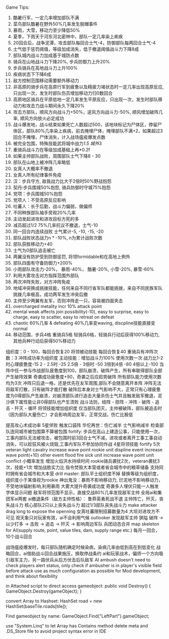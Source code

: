 Game Tips:
1. 酷暑行军，一定几率增加部队不满
2. 菜鸟部队酷暑在野外50%几率发生脱帽事件
3. 暴雨，大雪，移动力至少降低50%
4. 夏季，下雨天于河东河北密林中，部队一定几率染上痢疾
5. 20回合后，战争泥潭，攻击部队每回合士气-4，防御部队每两回合士气-4
6. 士气低于惩罚阈值，等级加成消失，低于撤退阈值战斗力下降8成
7. 部队城内战斗力加成基于城防点数
8. 骑兵在山地战斗力下降20%, 步兵防御力上升20%
9. 步兵骑兵在高地战斗力上升100%
10. 疾病状态下下降6成
11. 敌方控制范围移动需要额外移动力
12. 非高原的骑步兵在高原行军到疲惫以及精疲力竭状态时一定几率出现高原反应, 只出现一次，发生时部队伤员增加移动力归0数回合
13. 高原地区骑兵在平原低地一定几率发生平原反应，只出现一次，发生时部队移动力和攻击力战斗期间永久下降20%
14. 攻击方部队，顺风方向战斗力+50%，逆风方向战斗力-50%, 顺风增加破阵几率, 顺风方向放火必定成功
15. 战斗爆发地，战斗结束如果死亡人数超过500，该地块标记为尸体区，停留尸体区，部队80%几率染上疾病，前去掩埋尸体，掩埋部队不满+2，如果超过3回合不掩埋，尸体消失，计入战场瘟疫爆发点数
16. 被完全包围，特殊技能武将城中战力*1.5 城外*3
17. 重骑兵战斗力在等级加成基础上再*0.2f
18. 如果主帅部队战败，周围部队士气下降8 - 30
19. 部队在山地上被冲阵几率略低
22. 女真人大概率不撤退
24. 女真人所有纪律事件免疫
25. 汉：步兵守方, 敌我战力比大于2倍时50%野战抱怨
26. 契丹:步兵围城50%抱怨, 骑兵防御时守城75%抱怨
29. 党项：步兵围城50%抱怨
30. 党项人：不受高原反应影响
31. 吐蕃人：长于后勤，战斗力偏弱，做偏师
32. 不同种族部队袖手旁观20%几率
33. 主动发起进攻和进攻目标方死的多
34. 减员超过1/2 75%几率抗议不撤退，士气-10
35. 同一回合内连续战败 士气累计-5, -10, -15, -20
36. 部队战败状态战力n * -10%, n为累计战败次数
37. 部队获胜移动力+40
38. 士气为0部队追击被亡
39. 两翼没有防护受到防御惩罚, 将领formidable和在高地上例外
40. 部队四面有守备防御力+200%
41. 小雨部队攻击力-20%， 暴雨-40%， 酷暑-20%, 小雪-20%, 暴雪-60%
42. 利用大雾攻击对方指挥范围外部队
43. 两次冲阵失败，对方冲阵免疫
44. 地域冲突换成挑拨技能，任何来自不同行省军队都能挑拨，来自不同民族军队挑拨几率极高，成功两军发生冲突后撤
45. 主帅至少两翼有友军，否则冲阵走一只，容易被四面夹击
46. overcharged metality incr 10% attack point
47. mental weak affects join possibility(-10), easy to surprise, easy to charge, easy to scatter, easy to retreat on defeat 
48. chaotic 60%几率 & defeating 40%几率变waving, discpline技能直接变normal
49. 移动范围，步兵4格 重骑兵5格 轻骑兵6格，轻骑兵行动后获得100%移动力, 其他兵种行动后获得50%移动力

组织度：0 - 100，每回合恢复20
将领被动技能 每回合恢复40
重骑兵有冲阵次数：3
冲阵成功率为组织度
主动技能：增加战斗力100% 使用次数一次
战力比1-2时心理疲惫度-15 2 - 2.5时 -25 2.5倍 - 3倍时 -50  3倍到4倍 -80 4倍以上-100 
当阵中任一参与作战部队疲惫度到100，部队崩溃，破阵产生，所有串联得部队全部产生破阵效果
奇袭成功疲惫度+90，奇袭之后应趁势破阵
所有部队能力使用次数均为3次
冲阵只后退一格，还是优先在友军周围,部队不会随意离开本阵
冲阵无法将敌军打散，只有破阵才能打散
破阵后本身对士气影响不大，正常只有心理疲惫度为0得部队产生崩溃，对崩溃部队进行追击大量杀伤士气并且触发敌军撤退，泥沙俱下属性能让非0得部队也产生溃败
战斗法则，结阵 - 掠阵 - 冲阵 - 破阵 - 追击 - 歼灭 - 循环
将领技能增加组织度
仅当部队团灭，主帅被破阵，部队被追击时（因为部队大量伤亡）才会影响周边友军，正常交战，伤亡比极低

提高攻心术成功率
5星佯败 触发口袋阵
华佗再世：伤亡减半 士气影响减半
检查部队连同城市被包围算不算被包围
fortify: 步兵在高山上建造公事，只能使用一次，工事内部队无法被攻击，被包围时前3回合士气不减，进攻或者离开工事工事自动消失，可以趁狂风被火烧毁,工事内军队不参加协同作战
4星将领技能 fortify 5次
veteran light cavalry increase wave point
rookie unit displine event increase wave point(+10)
other event flood fire sick unit increase wave point
unit conflict 小概率发生
增加火焰洪水持续时间
rookie骑兵袭扰2次，veteran袭扰3次，技能+1次
增加战胜实力比
指令焚毁大本营或者省会城市中的粮草储备
支持同时拥有省会城市和大本营
drill master: 部队平士组织度不掉
替换等级为组织度，组织度小于某值视为rookie
神出鬼没：暴雨不影响移动力, 烂泥地不影响移动力，不受地块辐射影响,利用暴雨 大雾大提升奇袭成功度
奇袭多人埋伏只能一人触发
字体显示问题
敌军将领范围不显示，直接交战80%几率发现敌军主帅
全局ai和集团军ai两套
ai撤退条件（敌方主帅性格）：
鲁莽英勇死战不退
主帅阵亡，歼灭，丧失战斗力
核心部队2只以上丧失战斗力
超过1/3部队丧失战斗力
make attacker drag long to expose the openning
女真吐蕃限制招募数量为4
大坝对进攻方不可见
观天象只对玩家有效，ai不会利用气候
outlooker 发现敌军主帅
狭隘
破阵 -> 以少打多 -> 击败 -> 追击 -> 歼灭 -> 影响周边军队
兵团动态合并
map skeleton for AI(supply route, point, value tiles, dam, supply range etc.)
每月一回合，10个战斗回合

战场瘟疫爆发时，每只部队随机确定时候染病，染病几率由低到高在到低变化
战略回合，ai借助战斗回合战果施压，换取停战条约
ai和玩家战术，偏师一个方向吸引敌军主力，另一路伏兵从后方伏击后队敌军
AI ambush doesn't need to check players alert status, only check if ambusher is in player's visible field before attack
use as much configuration as possible for Mod development, and think about flexibility

in Attached script to direct access gameobject:
 public void Destroy()
  {
    GameObject.Destroy(gameObject);
  }

convert Array to Hashset:
HashSet<Tile> road = new HashSet<Tile>(baseTile.roads[tile]);

Find gameobject by name:
 GameObject.Find("LeftPart").gameObject;

use "System.Linq" to let Array has Contains method
delete meta and .DS_Store file to avoid project syntax error in IDE